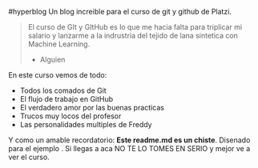 #hyperblog
Un blog increible para el curso de git y github de Platzi.
>El curso de GIt y GItHub es lo que me hacia falta para triplicar mi salario y lanzarme a la indrustria del tejido de lana sintetica con Machine Learning.
>- Alguien

En este curso vemos de todo:
* Todos los comados de Git
* El flujo de trabajo en GitHub
* El verdadero amor por las buenas practicas
* Trucos muy locos del profesor
* Las personalidades multiples de Freddy

Y como un amable recordatorio: **Este readme.md es un chiste**. Disenado para el ejemplo . Si llegas a aca NO TE LO TOMES EN SERIO y mejor ve a ver el curso.